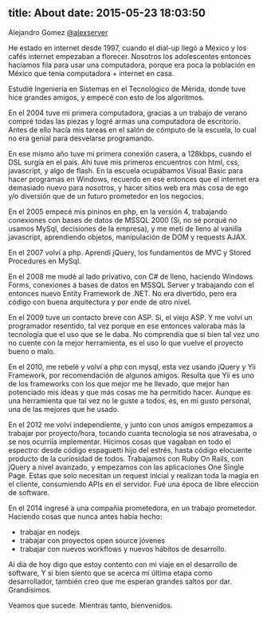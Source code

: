 title: About
date: 2015-05-23 18:03:50
---

Alejandro Gomez
[@alexserver](https://twitter.com/alexserver)

He estado en internet desde 1997, cuando el dial-up llegó a México y los cafés internet empezaban a florecer. Nosotros los adolescentes entonces hacíamos fila para usar una computadora, porque era poca la población en México que tenía computadora + internet en casa.

Estudié Ingeniería en Sistemas en el Tecnológico de Mérida, donde tuve hice grandes amigos, y empecé con esto de los algoritmos.

En el 2004 tuve mi primera computadora, gracias a un trabajo de verano compré todas las piezas y logré armas una computadora de escritorio. Antes de ello hacía mis tareas en el salón de cómputo de la escuela, lo cual no era genial para desvelarse programando.

En ese mismo año tuve mi primera conexión casera, a 128kbps, cuando el DSL surgía en el país.
Ahí tuve mis primeros encuentros con html, css, javascript, y algo de flash.
En la escuela ocupábamos Visual Basic para hacer programas en Windows, recuerdo en ese entonces que el internet era demasiado nuevo para nosotros, y hacer sitios web era más cosa de ego y/o diversión que de un futuro prometedor en los negocios.

En el 2005 empecé mis pininos en php, en la versión 4, trabajando conexiones con bases de datos de MSSQL 2000 (Si, no sé porqué no usamos MySql, decisiones de la empresa), y me metí de lleno al vanilla javascript, aprendiendo objetos, manipulación de DOM y requests AJAX.

En el 2007 volví a php. Aprendí jQuery, los fundamentos de MVC y Stored Procedures en MySql.

En el 2008 me mudé al lado privativo, con C# de lleno, haciendo Windows Forms, conexiones a bases de datos en MSSQL Server y trabajando con el entonces nuevo Entity Framework de .NET. No era divertido, pero era código con buena arquitectura y por ende de otro nivel.

En el 2009 tuve un contacto breve con ASP. Si, el viejo ASP. Y me volví un programador resentido, tal vez porque en ese entonces valoraba más la tecnología que el uso que se le daba. No comprendía que si bien tal vez uno no cuente con la mejor herramienta, es el uso lo que vuelve el proyecto bueno o malo.

En el 2010, me rebelé y volví a php con mysql, esta vez usando jQuery y Yii Framework, por recomendación de algunos amigos. Resulta que Yii es uno de los frameworks con los que mejor me he llevado, que mejor han potenciado mis ideas y que más cosas me ha permitido hacer. Aunque es una herramienta que tal vez no le guste a todos, es, en mi gusto personal, una de las mejores que he usado.

En el 2012 me volví independiente, y junto con unos amigos empezamos a trabajar por proyecto/hora, tocando cuanta tecnología se nos atravesaba, o se nos ocurriía implementar. Hicimos cosas que vagaban en todo el espectro: desde código espaguetti hijo del estrés, hasta código elocuente producto de la curiosidad de todos. Trabajamos con Ruby On Rails, con jQuery a nivel avanzado, y empezamos con las aplicaciones One Single Page. Estas que solo necesitan un request inicial y realizan toda la magia en el cliente, consumiendo APIs en el servidor. Fué una época de libre elección de software.

En el 2014 ingresé a una compañia prometedora, en un trabajo prometedor. Haciendo cosas que nunca antes había hecho: 
- trabajar en nodejs
- trabajar con proyectos open source jóvenes
- trabajar con nuevos workflows y nuevos hábitos de desarrollo.

Al día de hoy digo que estoy contento con mi viaje en el desarrollo de software, Y si bien siento que se acerca mi última etapa como desarrollador, también creo que me esperan grandes saltos por dar. Grandísimos. 

Veamos que sucede. Mientras tanto, bienvenidos.